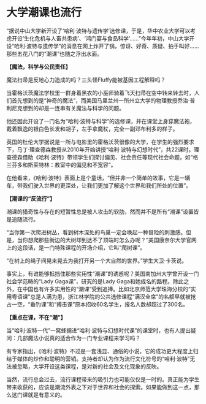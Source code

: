 # 大学潮课也流行

“据说中山大学新开设了‘哈利·波特与遗传学’选修课，于是，华中农业大学可以考虑开设‘生化危机与人畜共患病’、‘鸿门宴与食品科学’……”今年年初，中山大学开设“哈利·波特与遗传学”的消息在网上炸开了锅，惊讶、好奇、质疑、拍手叫好……那些五花八门的“潮课”也随之浮出水面。 

**【魔法，科学与公民责任】**

魔法扫帚是反地心力造成的吗？三头怪Fluffy能被基因工程解释吗？ 

当霍格沃茨魔法学校里一群身着黑衣的小巫师骑着飞天扫帚在空中转来转去时，人们首先想到的是“神奇的魔法”，而美国马里兰州一所州立大学的物理教授乔治·普利尼克想到的却是一连串有关魔法与科学的问题。 

他还因此开设了一门名为“哈利·波特与科学”的选修课，并在课堂上身穿魔法袍，戴着飘逸的银白色长发和胡子，左手拿魔杖，完全一副邓布利多的样子。 

英国的杜伦大学据说是一所与电影里的霍格沃茨很像的大学，在学生的强烈要求下，马丁·理查德森教授从2010年开始讲授“哈利·波特与幻想时代”，共22课时。理查德森借助《哈利·波特》带领学生们探讨偏见、社会责任等现代社会命题，如“格兰芬多和斯莱特林：教室中的偏见和不宽容”。 

在他看来，《哈利·波特》表面上是个童话，“但并非一个简单的故事，它是一辆车，带我们驶入世界的更深处，让我们更加了解这个世界和我们所处的位置”。 

**【潮课的“反流行”】**

潮课的猎奇性与存在的短暂性总是被人攻击的软肋，然而并不是所有“潮课”设置皆是追随流行。 

“当你第一次爬进树丛，看到树木深处的鸟巢一定会唤起一种冒险的刺激感。但是，当你想爬那些街边的大树却到达不了顶端时怎么办呢？”美国康奈尔大学官网上的这段话，是一门特殊课程的开场介绍，它叫“爬树课”。 

“在树上的绳子间晃来晃去为我打开另一个大自然的世界。”学生大卫·卡茨说。 

事实上，有谁能够抵挡住那些实用性“潮课”的诱惑呢？美国南加州大学曾开设一门社会学范畴的“Lady Gaga课”，研究的是Lady Gaga和她成名的路程。除此之外，在中国也有许多实用性的“潮课”受到追捧。比如北京师范大学珠海分校的“实用粤语课”总是人满为患，浙江林学院的公共选修课程“满汉全席”的名额早就被抢占一空，“垂钓课”和“搏击课”原本招收60名学生，报名人数却超过了300名。 

**【重点在课，不在“潮”】**

当“哈利·波特一代”一窝蜂拥进“哈利·波特与幻想时代课”的课堂时，也有人提出疑问：几部魔法小说真的适合作为一门专业课程来学习吗？ 

有专家指出，《哈利·波特》不过是一套浅显、通俗的小说，它的成功更大程度上归结于媒体的炒作和聪明的营销。支持者却认为作为流行文化符号的“哈利·波特”无法被忽略，大学开设这类课程，是对新的社会及文化现象的反映。 

当然，流行总会过去，流行课程带来的吸引力也可能仅仅是一时的。真正能为学生带来收获的，应该是潮流外表之下对于世界和社会的探索。如果能做到这一点，那么这门课就是有意义的。